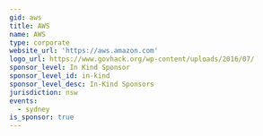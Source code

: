 ```yaml
---
gid: aws
title: AWS
name: AWS
type: corporate
website_url: 'https://aws.amazon.com'
logo_url: https://www.govhack.org/wp-content/uploads/2016/07/
sponsor_level: In Kind Sponsor
sponsor_level_id: in-kind
sponsor_level_desc: In-Kind Sponsors
jurisdiction: nsw
events:
  - sydney
is_sponsor: true
---
```

